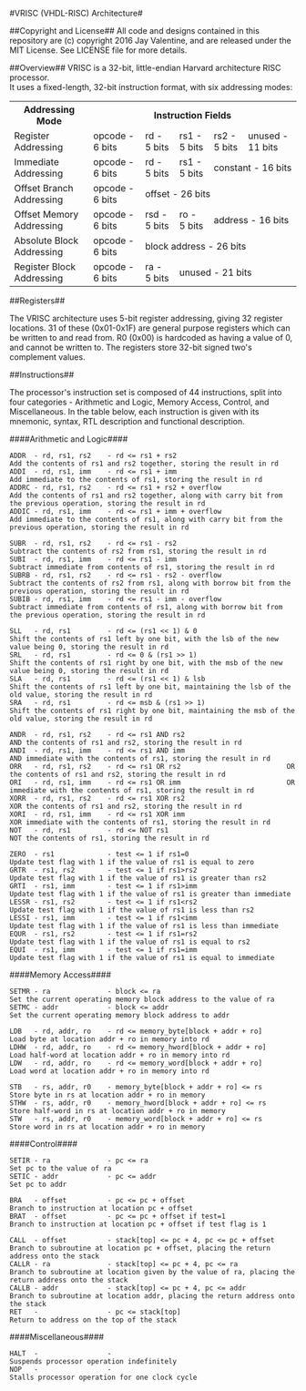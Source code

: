 #VRISC (VHDL-RISC) Architecture#

##Copyright and License##
All code and designs contained in this repository are (c) copyright 2016 Jay Valentine, and are released under the MIT License.
See LICENSE file for more details.

##Overview##
VRISC is a 32-bit, little-endian Harvard architecture RISC processor. <br>
It uses a fixed-length, 32-bit instruction format, with six addressing modes:
<table>
  <tr>
    <th>Addressing Mode</th>
    <th colspan="5">Instruction Fields</th>
  </tr>
  
  <tr>
    <td>Register Addressing</td>
    <td>opcode - 6 bits</td>
    <td>rd - 5 bits</td>
    <td>rs1 - 5 bits</td>
    <td>rs2 - 5 bits</td>
    <td>unused - 11 bits</td>
  </tr>
  
  <tr>
    <td>Immediate Addressing</td>
    <td>opcode - 6 bits</td>
    <td>rd - 5 bits</td>
    <td>rs1 - 5 bits</td>
    <td colspan="2">constant - 16 bits</td>
  </tr>
  
  <tr>
    <td>Offset Branch Addressing</td>
    <td>opcode - 6 bits</td>
    <td colspan="4">offset - 26 bits</td>
  </tr>
  
  <tr>
    <td>Offset Memory Addressing</td>
    <td>opcode - 6 bits</td>
    <td>rsd - 5 bits</td>
    <td>ro - 5 bits</td>
    <td colspan="2">address - 16 bits</td>
  </tr>
  
  <tr>
    <td>Absolute Block Addressing</td>
    <td>opcode - 6 bits</td>
    <td colspan="4">block address - 26 bits</td>
  </tr>
  
  <tr>
    <td>Register Block Addressing</td>
    <td>opcode - 6 bits</td>
    <td>ra - 5 bits</td>
    <td colspan="3">unused - 21 bits</td>
  </tr>
</table>
    
##Registers##

The VRISC architecture uses 5-bit register addressing, giving 32 register locations. 31 of these (0x01-0x1F) are general purpose registers which can be written to and read from. R0 (0x00) is hardcoded as having a value of 0, and cannot be written to. The registers store 32-bit signed two's complement values.

##Instructions##

The processor's instruction set is composed of 44 instructions, split into four categories - Arithmetic and Logic, Memory Access, Control, and Miscellaneous. In the table below, each instruction is given with its mnemonic, syntax, RTL description and functional description.

####Arithmetic and Logic####
```
ADDR  - rd, rs1, rs2    - rd <= rs1 + rs2                           Add the contents of rs1 and rs2 together, storing the result in rd
ADDI  - rd, rs1, imm    - rd <= rs1 + imm                           Add immediate to the contents of rs1, storing the result in rd
ADDRC - rd, rs1, rs2    - rd <= rs1 + rs2 + overflow                Add the contents of rs1 and rs2 together, along with carry bit from the previous operation, storing the result in rd
ADDIC - rd, rs1, imm    - rd <= rs1 + imm + overflow                Add immediate to the contents of rs1, along with carry bit from the previous operation, storing the result in rd

SUBR  - rd, rs1, rs2    - rd <= rs1 - rs2                           Subtract the contents of rs2 from rs1, storing the result in rd
SUBI  - rd, rs1, imm    - rd <= rs1 - imm                           Subtract immediate from contents of rs1, storing the result in rd
SUBRB - rd, rs1, rs2    - rd <= rs1 - rs2 - overflow                Subtract the contents of rs2 from rs1, along with borrow bit from the previous operation, storing the result in rd
SUBIB - rd, rs1, imm    - rd <= rs1 - imm - overflow                Subtract immediate from contents of rs1, along with borrow bit from the previous operation, storing the result in rd

SLL   - rd, rs1			- rd <= (rs1 << 1) & 0						Shift the contents of rs1 left by one bit, with the lsb of the new value being 0, storing the result in rd
SRL	  - rd, rs1			- rd <= 0 & (rs1 >> 1)						Shift the contents of rs1 right by one bit, with the msb of the new value being 0, storing the result in rd
SLA	  - rd, rs1			- rd <= (rs1 << 1) & lsb					Shift the contents of rs1 left by one bit, maintaining the lsb of the old value, storing the result in rd
SRA	  - rd, rs1			- rd <= msb & (rs1 >> 1)					Shift the contents of rs1 right by one bit, maintaining the msb of the old value, storing the result in rd

ANDR  - rd, rs1, rs2    - rd <= rs1 AND rs2                         AND the contents of rs1 and rs2, storing the result in rd
ANDI  - rd, rs1, imm    - rd <= rs1 AND imm                         AND immediate with the contents of rs1, storing the result in rd
ORR   - rd, rs1, rs2    - rd <= rs1 OR rs2                          OR the contents of rs1 and rs2, storing the result in rd
ORI   - rd, rs1, imm    - rd <= rs1 OR imm                          OR immediate with the contents of rs1, storing the result in rd
XORR  - rd, rs1, rs2    - rd <= rs1 XOR rs2                         XOR the contents of rs1 and rs2, storing the result in rd
XORI  - rd, rs1, imm    - rd <= rs1 XOR imm                         XOR immediate with the contents of rs1, storing the result in rd
NOT   - rd, rs1         - rd <= NOT rs1                             NOT the contents of rs1, storing the result in rd

ZERO  - rs1             - test <= 1 if rs1=0                        Update test flag with 1 if the value of rs1 is equal to zero
GRTR  - rs1, rs2        - test <= 1 if rs1>rs2                      Update test flag with 1 if the value of rs1 is greater than rs2
GRTI  - rs1, imm        - test <= 1 if rs1>imm                      Update test flag with 1 if the value of rs1 is greater than immediate
LESSR - rs1, rs2        - test <= 1 if rs1<rs2                      Update test flag with 1 if the value of rs1 is less than rs2
LESSI - rs1, imm        - test <= 1 if rs1<imm                      Update test flag with 1 if the value of rs1 is less than immediate
EQUR  - rs1, rs2        - test <= 1 if rs1=rs2                      Update test flag with 1 if the value of rs1 is equal to rs2
EQUI  - rs1, imm        - test <= 1 if rs1=imm                      Update test flag with 1 if the value of rs1 is equal to immediate
```

####Memory Access####
```
SETMR - ra              - block <= ra                               Set the current operating memory block address to the value of ra
SETMC - addr            - block <= addr                             Set the current operating memory block address to addr

LDB   - rd, addr, ro    - rd <= memory_byte[block + addr + ro]      Load byte at location addr + ro in memory into rd
LDHW  - rd, addr, ro    - rd <= memory_hword[block + addr + ro]     Load half-word at location addr + ro in memory into rd
LDW   - rd, addr, ro    - rd <= memory_word[block + addr + ro]      Load word at location addr + ro in memory into rd

STB   - rs, addr, r0    - memory_byte[block + addr + ro] <= rs      Store byte in rs at location addr + ro in memory
STHW  - rs, addr, r0    - memory_hword[block + addr + ro] <= rs     Store half-word in rs at location addr + ro in memory
STW   - rs, addr, r0    - memory_word[block + addr + ro] <= rs      Store word in rs at location addr + ro in memory
```

####Control####
```
SETIR - ra              - pc <= ra                                  Set pc to the value of ra
SETIC - addr            - pc <= addr                                Set pc to addr

BRA   - offset          - pc <= pc + offset                         Branch to instruction at location pc + offset
BRAT  - offset          - pc <= pc + offset if test=1               Branch to instruction at location pc + offset if test flag is 1

CALL  - offset          - stack[top] <= pc + 4, pc <= pc + offset	Branch to subroutine at location pc + offset, placing the return address onto the stack
CALLR - ra              - stack[top] <= pc + 4, pc <= ra            Branch to subroutine at location given by the value of ra, placing the return address onto the stack
CALLB - addr            - stack[top] <= pc + 4, pc <= addr          Branch to subroutine at location addr, placing the return address onto the stack
RET   -                 - pc <= stack[top]                          Return to address on the top of the stack
```

####Miscellaneous####
```
HALT  -                 -                                           Suspends processor operation indefinitely
NOP   -                 -                                           Stalls processor operation for one clock cycle
```
